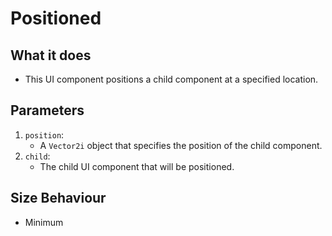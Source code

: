 # Positioned 

## What it does
- This UI component positions a child component at a specified location.

## Parameters
1. `position`:
   - A `Vector2i` object that specifies the position of the child component.
2. `child`:
   - The child UI component that will be positioned.

## Size Behaviour
- Minimum
